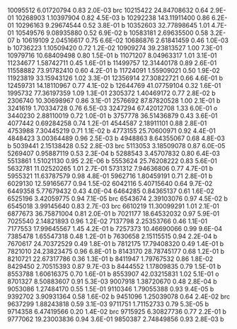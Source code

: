 10095512   6.01720794 0.83 2.0E-03 brc
10215422  24.84708632 0.64 2.9E-01
10268903   1.10397904 0.82 4.5E-03 b
10292238 143.11911400 0.86 6.2E-01
10296163   9.29674544 0.52 3.8E-01 b
10352603  32.77898645 1.01 4.7E-01
10549576   9.08935880 0.52 6.9E-02 b
10583181   2.69635500 0.58 3.2E-07 b
10619109   2.04516617 0.75 6.6E-02
10686876   2.61841459 0.46 1.0E-03 b
10736223   1.10509420 0.72 1.2E-02
10909274  39.23813527 1.00 7.3E-01
10979716  10.68409498 0.80 1.5E-01 b
11071207   8.04963317 1.01 3.1E-01
11234677   1.58742711 0.45 1.6E-01 b
11499757  12.31440178 0.89 2.6E-01
11558882  73.91782410 0.60 4.2E-01 b
11724091   1.55909021 0.50 1.9E-02
11923819  33.15943126 1.02 3.3E-01
12356914  27.30822721 0.66 4.6E-01 b
12459731  14.18110967 0.77 4.1E-02 b
12644769  41.07759104 0.32 1.6E-01
 1995732  77.36197359 1.09 1.3E-01
 2305372   1.40469172 0.77 2.8E-02 b
 2306740  10.30698967 0.86 3.1E-01
 2576692  87.87820528 1.00 2.1E-01 b
 3241619   1.70334728 0.76 6.5E-03
 3247294  67.42012708 1.33 6.0E-01 o
 3440230   2.88110019 0.72 1.0E-01 b
 3757778  36.51436879 0.43 3.6E-01
 4077442   0.69284258 0.74 1.2E-01
 4544587   2.18911101 0.88 2.8E-01
 4753988   7.30445219 0.71 1.1E-02 b
 4773155  25.70600971 0.92 4.4E-01
 4848423   3.00364489 0.96 2.5E-03 b
 4948863   8.64355067 0.68 4.8E-03 b
 5039441   2.15138428 0.52 2.8E-03 brc
 5113053   3.18509078 0.87 6.0E-05
 5269407   0.95887119 0.53 2.3E-04 b
 5288543   3.45707832 0.80 6.4E-03
 5513861   1.51021130 0.95 2.2E-06 b
 5553624  25.76208222 0.83 5.6E-01
 5632781  11.02520265 1.01 2.7E-01
 5731312   7.94636806 0.77 4.7E-01 b
 5955321  11.63787579 0.98 4.8E-01
 5962716   1.80459191 0.71 2.8E-01 b
 6029130  12.59165677 0.94 1.5E-02
 6042116   5.40715640 0.64 9.7E-02
 6449358   5.77679432 0.43 4.0E-04
 6464285   0.84365137 0.61 1.6E-02
 6525196   3.42059775 0.94 7.1E-05 brc
 6543674   2.39103076 0.97 4.5E-02 b
 6545018   3.99145640 0.83 2.7E-03 brc
 6610219  11.30099291 1.01 2.1E-01
 6877673  36.75871004 0.81 2.0E-01 b
 7021177  18.64532032 0.97 5.9E-01
 7025540   2.14821893 0.96 1.2E-02
 7137798   2.25353766 0.46 1.1E-01
 7177553  17.99645567 1.45 4.2E-01 b
 7257373  10.46690066 0.99 9.6E-04
 7385478   1.65547318 0.48 1.2E-01 b
 7630658   2.15115515 0.94 2.2E-04 b
 7670617  24.70372529 0.49 1.8E-01 b
 7812175  17.79408320 0.49 1.4E-01 b
 7821010  24.23823475 0.96 6.8E-01 b
 8143170  28.78745177 0.68 1.2E-01 b
 8210721  22.67317786 0.36 1.3E-01 b
 8411947   1.79767532 0.86 1.8E-02
 8429450   2.70515393 0.87 9.7E-03 b
 8444552   1.17809835 0.79 1.5E-01 b
 8553788   1.60616375 0.70 1.6E-01 b
 8553907  42.03215831 1.02 5.1E-01 o
 8701327   8.50883607 0.91 5.3E-03
 9007918   1.38720670 0.48 2.8E-04 b
 9053086   1.27484170 0.55 1.5E-01
 9110346   1.79055388 0.93 9.4E-05 b
 9392702   3.90931364 0.58 1.6E-02 b
 9451096   1.25039078 0.64 2.4E-02 brc
 9637299   1.88243818 0.59 3.1E-03
 9711751   1.71152733 0.79 5.3E-05 b
 9714358   6.47419566 0.20 1.4E-02 brc
 9715925   6.30827736 0.77 2.2E-01 b
 9777062  19.23003836 0.94 3.6E-01
 9850387   2.74849856 0.93 2.8E-03 b
